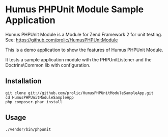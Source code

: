 Humus PHPUnit Module Sample Application
=======================================

Humus PHPUnit Module is a Module for Zend Framework 2 for unit testing.
See: https://github.com/prolic/HumusPHPUnitModule

This is a demo application to show the features of Humus PHPUnit Module.

It tests a sample application module with the PHPUnitListener and the Doctrine\Common lib with configuration.

Installation
------------

    git clone git://github.com/prolic/HumusPHPUnitModuleSampleApp.git
    cd HumusPHPUnitModuleSampleApp
    php composer.phar install

Usage
-----

    ./vendor/bin/phpunit

